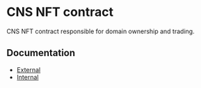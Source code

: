 # CNS NFT contract

CNS NFT contract responsible for domain ownership and trading.

## Documentation

* [External](./docs/overview.md)
* [Internal](./docs/internal_api.md)
